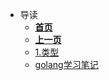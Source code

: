* 导读
    * [**首页**](/README)
    * [**上一页**](/golang/README)
    * [1.类型](/golang/类型/README.md)
    * [golang学习笔记](/golang/golang学习笔记)

